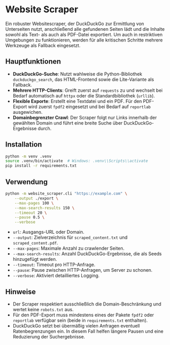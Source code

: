 # Website Scraper

Ein robuster Websitescraper, der DuckDuckGo zur Ermittlung von Unterseiten nutzt, anschließend alle gefundenen Seiten lädt und die Inhalte sowohl als Text- als auch als PDF-Datei exportiert. Um auch in restriktiven Umgebungen zu funktionieren, werden für alle kritischen Schritte mehrere Werkzeuge als Fallback eingesetzt.

## Hauptfunktionen

- **DuckDuckGo-Suche**: Nutzt wahlweise die Python-Bibliothek `duckduckgo_search`, das HTML-Frontend sowie die Lite-Variante als Fallback.
- **Mehrere HTTP-Clients**: Greift zuerst auf `requests` zu und wechselt bei Bedarf automatisch auf `httpx` oder die Standardbibliothek (`urllib`).
- **Flexible Exporte**: Erstellt eine Textdatei und ein PDF. Für den PDF-Export wird zuerst `fpdf2` eingesetzt und bei Bedarf auf `reportlab` ausgewichen.
- **Domainbegrenzter Crawl**: Der Scraper folgt nur Links innerhalb der gewählten Domain und führt eine breite Suche über DuckDuckGo-Ergebnisse durch.

## Installation

```bash
python -m venv .venv
source .venv/bin/activate  # Windows: .venv\\Scripts\\activate
pip install -r requirements.txt
```

## Verwendung

```bash
python -m website_scraper.cli "https://example.com" \
    --output ./export \
    --max-pages 100 \
    --max-search-results 150 \
    --timeout 20 \
    --pause 0.5 \
    --verbose
```

- `url`: Ausgangs-URL oder Domain.
- `--output`: Zielverzeichnis für `scraped_content.txt` und `scraped_content.pdf`.
- `--max-pages`: Maximale Anzahl zu crawlender Seiten.
- `--max-search-results`: Anzahl DuckDuckGo-Ergebnisse, die als Seeds hinzugefügt werden.
- `--timeout`: Timeout pro HTTP-Anfrage.
- `--pause`: Pause zwischen HTTP-Anfragen, um Server zu schonen.
- `--verbose`: Aktiviert detailliertes Logging.

## Hinweise

- Der Scraper respektiert ausschließlich die Domain-Beschränkung und wertet keine `robots.txt` aus.
- Für den PDF-Export muss mindestens eines der Pakete `fpdf2` oder `reportlab` verfügbar sein (beide in `requirements.txt` enthalten).
- DuckDuckGo setzt bei übermäßig vielen Anfragen eventuell Ratenbegrenzungen ein. In diesem Fall helfen längere Pausen und eine Reduzierung der Suchergebnisse.
